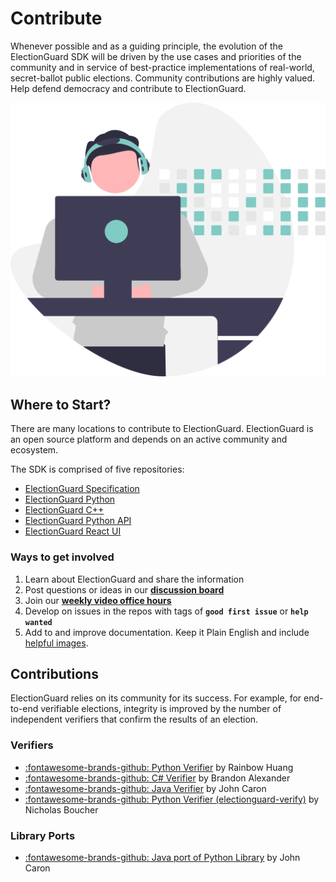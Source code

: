 
# Contribute

Whenever possible and as a guiding principle, the evolution of the ElectionGuard SDK will be driven by the use cases and priorities of the community and in service of best-practice implementations of real-world, secret-ballot public elections. Community contributions are highly valued. Help defend democracy and contribute to ElectionGuard. 

![Contribute](../images/undraw/contribute.svg)

## Where to Start?
There are many locations to contribute to ElectionGuard. ElectionGuard is an open source platform and depends on an active community and ecosystem.

The SDK is comprised of five repositories:

- [ElectionGuard Specification][election-guard-specification]
- [ElectionGuard Python][election-guard-python-source]
- [ElectionGuard C++][election-guard-cpp-source-code]
- [ElectionGuard Python API][election-guard-web-api-source]
- [ElectionGuard React UI][election-guard-ui-source]

### Ways to get involved

1. Learn about ElectionGuard and share the information
2. Post questions or ideas in our [**discussion board**][election-guard-discussions]
3. Join our [**weekly video office hours**][election-guard-weekly-office-hours]
4. Develop on issues in the repos with tags of **`good first issue`** or **`help wanted`**
5. Add to and improve documentation. Keep it Plain English and include [helpful images][undraw-illustrations].

## Contributions

ElectionGuard relies on its community for its success. For example, for end-to-end verifiable elections, integrity is improved by the number of independent verifiers that confirm the results of an election.

### Verifiers

- [:fontawesome-brands-github: Python Verifier][python-verifier] by Rainbow Huang
- [:fontawesome-brands-github: C# Verifier][dot-net-verifier] by Brandon Alexander
- [:fontawesome-brands-github: Java Verifier][java-verifier] by John Caron
- [:fontawesome-brands-github: Python Verifier (electionguard-verify)][python-electionguard-verify] by Nicholas Boucher

### Library Ports

- [:fontawesome-brands-github: Java port of Python Library][java-verifier] by John Caron

[election-guard-specification]: https://github.com/microsoft/electionguard "Election Guard Github"
[election-guard-python-source]: https://github.com/microsoft/electionguard-python "Election Guard Python source code"
[election-guard-cpp-source-code]: https://github.com/microsoft/electionguard-cpp/ "Election Guard C++ source code"
[election-guard-web-api-source]: https://github.com/microsoft/electionguard-api-python "Election Guard Web API source code"
[election-guard-ui-source]: https://github.com/microsoft/electionguard-ui "Election Guard UI source code"
[election-guard-discussions]: https://github.com/microsoft/electionguard/discussions "Election Guard Discussions page"
[election-guard-weekly-office-hours]: https://github.com/microsoft/electionguard/discussions/78 "Election Guard weekly office hours"
[undraw-illustrations]: https://undraw.co/illustrations "Undraw.co Illustration"
[python-verifier]: https://github.com/rainbowhuanguw/ElectionGuard-verifier-python "Python Verifier by Rainbow Huang"
[dot-net-verifier]: https://github.com/brandon-irl/electionguard-dotnet "C# Verifier by Brandon Alexander"
[java-verifier]: https://github.com/JohnLCaron/electionguard-java "Java Verifier by John Caron"
[python-electionguard-verify]: https://github.com/nickboucher/electionguard-verify "Python Verifier by Nick Boucher"
